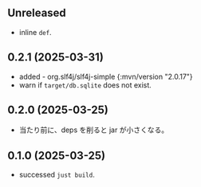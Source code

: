 ## Unreleased

* inline `def`.

## 0.2.1 (2025-03-31)

* added - org.slf4j/slf4j-simple  {:mvn/version "2.0.17"}
* warn if `target/db.sqlite` does not exist.

## 0.2.0 (2025-03-25)

* 当たり前に、deps を削ると jar が小さくなる。

## 0.1.0 (2025-03-25)

* successed `just build`.
